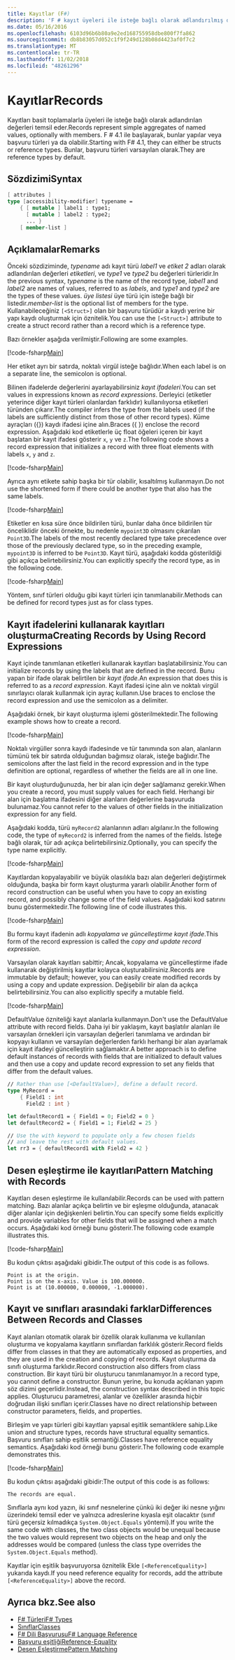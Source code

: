 ```yaml
---
title: Kayıtlar (F#)
description: 'F # kayıt üyeleri ile isteğe bağlı olarak adlandırılmış değerler basit toplamalarla nasıl temsil öğrenin.'
ms.date: 05/16/2016
ms.openlocfilehash: 6103d96b6b80a9e2ed168755958dbe800f7fa862
ms.sourcegitcommit: db8b83057d052c1f9f249d128b08d4423af0f7c2
ms.translationtype: MT
ms.contentlocale: tr-TR
ms.lasthandoff: 11/02/2018
ms.locfileid: "48261296"
---
```

# <a name="records"></a><span data-ttu-id="3239e-103">Kayıtlar</span><span class="sxs-lookup"><span data-stu-id="3239e-103">Records</span></span>

<span data-ttu-id="3239e-104">Kayıtları basit toplamalarla üyeleri ile isteğe bağlı olarak adlandırılan değerleri temsil eder.</span><span class="sxs-lookup"><span data-stu-id="3239e-104">Records represent simple aggregates of named values, optionally with members.</span></span>  <span data-ttu-id="3239e-105">F # 4.1 ile başlayarak, bunlar yapılar veya başvuru türleri ya da olabilir.</span><span class="sxs-lookup"><span data-stu-id="3239e-105">Starting with F# 4.1, they can either be structs or reference types.</span></span>  <span data-ttu-id="3239e-106">Bunlar, başvuru türleri varsayılan olarak.</span><span class="sxs-lookup"><span data-stu-id="3239e-106">They are reference types by default.</span></span>

## <a name="syntax"></a><span data-ttu-id="3239e-107">Sözdizimi</span><span class="sxs-lookup"><span data-stu-id="3239e-107">Syntax</span></span>

```fsharp
[ attributes ]
type [accessibility-modifier] typename =
    { [ mutable ] label1 : type1;
      [ mutable ] label2 : type2;
      ... }
    [ member-list ]
```

## <a name="remarks"></a><span data-ttu-id="3239e-108">Açıklamalar</span><span class="sxs-lookup"><span data-stu-id="3239e-108">Remarks</span></span>

<span data-ttu-id="3239e-109">Önceki sözdiziminde, *typename* adı kayıt türü *label1* ve *etiket 2* adları olarak adlandırılan değerleri *etiketleri*, ve *type1* ve *type2* bu değerleri türleridir.</span><span class="sxs-lookup"><span data-stu-id="3239e-109">In the previous syntax, *typename* is the name of the record type, *label1* and *label2* are names of values, referred to as *labels*, and *type1* and *type2* are the types of these values.</span></span> <span data-ttu-id="3239e-110">*üye listesi* üye türü için isteğe bağlı bir listedir.</span><span class="sxs-lookup"><span data-stu-id="3239e-110">*member-list* is the optional list of members for the type.</span></span>  <span data-ttu-id="3239e-111">Kullanabileceğiniz `[<Struct>]` olan bir başvuru türüdür a kaydı yerine bir yapı kaydı oluşturmak için öznitelik.</span><span class="sxs-lookup"><span data-stu-id="3239e-111">You can use the `[<Struct>]` attribute to create a struct record rather than a record which is a reference type.</span></span>

<span data-ttu-id="3239e-112">Bazı örnekler aşağıda verilmiştir.</span><span class="sxs-lookup"><span data-stu-id="3239e-112">Following are some examples.</span></span>

[!code-fsharp[Main](../../../samples/snippets/fsharp/lang-ref-1/snippet1901.fs)]

<span data-ttu-id="3239e-113">Her etiket ayrı bir satırda, noktalı virgül isteğe bağlıdır.</span><span class="sxs-lookup"><span data-stu-id="3239e-113">When each label is on a separate line, the semicolon is optional.</span></span>

<span data-ttu-id="3239e-114">Bilinen ifadelerde değerlerini ayarlayabilirsiniz *kayıt ifadeleri*.</span><span class="sxs-lookup"><span data-stu-id="3239e-114">You can set values in expressions known as *record expressions*.</span></span> <span data-ttu-id="3239e-115">Derleyici (etiketler yeterince diğer kayıt türleri olanlardan farklıdır) kullanılıyorsa etiketleri türünden çıkarır.</span><span class="sxs-lookup"><span data-stu-id="3239e-115">The compiler infers the type from the labels used (if the labels are sufficiently distinct from those of other record types).</span></span> <span data-ttu-id="3239e-116">Küme ayraçları ({}) kaydı ifadesi içine alın.</span><span class="sxs-lookup"><span data-stu-id="3239e-116">Braces ({ }) enclose the record expression.</span></span> <span data-ttu-id="3239e-117">Aşağıdaki kod etiketlerle üç float öğeleri içeren bir kayıt başlatan bir kayıt ifadesi gösterir `x`, `y` ve `z`.</span><span class="sxs-lookup"><span data-stu-id="3239e-117">The following code shows a record expression that initializes a record with three float elements with labels `x`, `y` and `z`.</span></span>

[!code-fsharp[Main](../../../samples/snippets/fsharp/lang-ref-1/snippet1907.fs)]

<span data-ttu-id="3239e-118">Ayrıca aynı etikete sahip başka bir tür olabilir, kısaltılmış kullanmayın.</span><span class="sxs-lookup"><span data-stu-id="3239e-118">Do not use the shortened form if there could be another type that also has the same labels.</span></span>

[!code-fsharp[Main](../../../samples/snippets/fsharp/lang-ref-1/snippet1903.fs)]

<span data-ttu-id="3239e-119">Etiketler en kısa süre önce bildirilen türü, bunlar daha önce bildirilen tür önceliklidir önceki örnekte, bu nedenle `mypoint3D` olmasını çıkarılan `Point3D`.</span><span class="sxs-lookup"><span data-stu-id="3239e-119">The labels of the most recently declared type take precedence over those of the previously declared type, so in the preceding example, `mypoint3D` is inferred to be `Point3D`.</span></span> <span data-ttu-id="3239e-120">Kayıt türü, aşağıdaki kodda gösterildiği gibi açıkça belirtebilirsiniz.</span><span class="sxs-lookup"><span data-stu-id="3239e-120">You can explicitly specify the record type, as in the following code.</span></span>

[!code-fsharp[Main](../../../samples/snippets/fsharp/lang-ref-1/snippet1908.fs)]

<span data-ttu-id="3239e-121">Yöntem, sınıf türleri olduğu gibi kayıt türleri için tanımlanabilir.</span><span class="sxs-lookup"><span data-stu-id="3239e-121">Methods can be defined for record types just as for class types.</span></span>

## <a name="creating-records-by-using-record-expressions"></a><span data-ttu-id="3239e-122">Kayıt ifadelerini kullanarak kayıtları oluşturma</span><span class="sxs-lookup"><span data-stu-id="3239e-122">Creating Records by Using Record Expressions</span></span>

<span data-ttu-id="3239e-123">Kayıt içinde tanımlanan etiketleri kullanarak kayıtları başlatabilirsiniz.</span><span class="sxs-lookup"><span data-stu-id="3239e-123">You can initialize records by using the labels that are defined in the record.</span></span> <span data-ttu-id="3239e-124">Bunu yapan bir ifade olarak belirtilen bir *kayıt ifade*.</span><span class="sxs-lookup"><span data-stu-id="3239e-124">An expression that does this is referred to as a *record expression*.</span></span> <span data-ttu-id="3239e-125">Kayıt ifadesi içine alın ve noktalı virgül sınırlayıcı olarak kullanmak için ayraç kullanın.</span><span class="sxs-lookup"><span data-stu-id="3239e-125">Use braces to enclose the record expression and use the semicolon as a delimiter.</span></span>

<span data-ttu-id="3239e-126">Aşağıdaki örnek, bir kayıt oluşturma işlemi gösterilmektedir.</span><span class="sxs-lookup"><span data-stu-id="3239e-126">The following example shows how to create a record.</span></span>

[!code-fsharp[Main](../../../samples/snippets/fsharp/lang-ref-1/snippet1904.fs)]

<span data-ttu-id="3239e-127">Noktalı virgüller sonra kaydı ifadesinde ve tür tanımında son alan, alanların tümünü tek bir satırda olduğundan bağımsız olarak, isteğe bağlıdır.</span><span class="sxs-lookup"><span data-stu-id="3239e-127">The semicolons after the last field in the record expression and in the type definition are optional, regardless of whether the fields are all in one line.</span></span>

<span data-ttu-id="3239e-128">Bir kayıt oluşturduğunuzda, her bir alan için değer sağlamanız gerekir.</span><span class="sxs-lookup"><span data-stu-id="3239e-128">When you create a record, you must supply values for each field.</span></span> <span data-ttu-id="3239e-129">Herhangi bir alan için başlatma ifadesini diğer alanların değerlerine başvuruda bulunamaz.</span><span class="sxs-lookup"><span data-stu-id="3239e-129">You cannot refer to the values of other fields in the initialization expression for any field.</span></span>

<span data-ttu-id="3239e-130">Aşağıdaki kodda, türü `myRecord2` alanlarının adları algılanır.</span><span class="sxs-lookup"><span data-stu-id="3239e-130">In the following code, the type of `myRecord2` is inferred from the names of the fields.</span></span> <span data-ttu-id="3239e-131">İsteğe bağlı olarak, tür adı açıkça belirtebilirsiniz.</span><span class="sxs-lookup"><span data-stu-id="3239e-131">Optionally, you can specify the type name explicitly.</span></span>

[!code-fsharp[Main](../../../samples/snippets/fsharp/lang-ref-1/snippet1905.fs)]

<span data-ttu-id="3239e-132">Kayıtlardan kopyalayabilir ve büyük olasılıkla bazı alan değerleri değiştirmek olduğunda, başka bir form kayıt oluşturma yararlı olabilir.</span><span class="sxs-lookup"><span data-stu-id="3239e-132">Another form of record construction can be useful when you have to copy an existing record, and possibly change some of the field values.</span></span> <span data-ttu-id="3239e-133">Aşağıdaki kod satırını bunu göstermektedir.</span><span class="sxs-lookup"><span data-stu-id="3239e-133">The following line of code illustrates this.</span></span>

[!code-fsharp[Main](../../../samples/snippets/fsharp/lang-ref-1/snippet1906.fs)]

<span data-ttu-id="3239e-134">Bu formu kayıt ifadenin adlı *kopyalama ve güncelleştirme kayıt ifade*.</span><span class="sxs-lookup"><span data-stu-id="3239e-134">This form of the record expression is called the *copy and update record expression*.</span></span>

<span data-ttu-id="3239e-135">Varsayılan olarak kayıtları sabittir; Ancak, kopyalama ve güncelleştirme ifade kullanarak değiştirilmiş kayıtlar kolayca oluşturabilirsiniz.</span><span class="sxs-lookup"><span data-stu-id="3239e-135">Records are immutable by default; however, you can easily create modified records by using a copy and update expression.</span></span> <span data-ttu-id="3239e-136">Değişebilir bir alan da açıkça belirtebilirsiniz.</span><span class="sxs-lookup"><span data-stu-id="3239e-136">You can also explicitly specify a mutable field.</span></span>

[!code-fsharp[Main](../../../samples/snippets/fsharp/lang-ref-1/snippet1909.fs)]

<span data-ttu-id="3239e-137">DefaultValue özniteliği kayıt alanlarla kullanmayın.</span><span class="sxs-lookup"><span data-stu-id="3239e-137">Don't use the DefaultValue attribute with record fields.</span></span> <span data-ttu-id="3239e-138">Daha iyi bir yaklaşım, kayıt başlatılır alanları ile varsayılan örnekleri için varsayılan değerleri tanımlama ve ardından bir kopyayı kullanın ve varsayılan değerlerden farklı herhangi bir alan ayarlamak için kayıt ifadeyi güncelleştirin sağlamaktır.</span><span class="sxs-lookup"><span data-stu-id="3239e-138">A better approach is to define default instances of records with fields that are initialized to default values and then use a copy and update record expression to set any fields that differ from the default values.</span></span>

```fsharp
// Rather than use [<DefaultValue>], define a default record.
type MyRecord =
    { Field1 : int
      Field2 : int }

let defaultRecord1 = { Field1 = 0; Field2 = 0 }
let defaultRecord2 = { Field1 = 1; Field2 = 25 }

// Use the with keyword to populate only a few chosen fields
// and leave the rest with default values.
let rr3 = { defaultRecord1 with Field2 = 42 }
```

## <a name="pattern-matching-with-records"></a><span data-ttu-id="3239e-139">Desen eşleştirme ile kayıtları</span><span class="sxs-lookup"><span data-stu-id="3239e-139">Pattern Matching with Records</span></span>

<span data-ttu-id="3239e-140">Kayıtları desen eşleştirme ile kullanılabilir.</span><span class="sxs-lookup"><span data-stu-id="3239e-140">Records can be used with pattern matching.</span></span> <span data-ttu-id="3239e-141">Bazı alanlar açıkça belirtin ve bir eşleşme olduğunda, atanacak diğer alanlar için değişkenleri belirtin.</span><span class="sxs-lookup"><span data-stu-id="3239e-141">You can specify some fields explicitly and provide variables for other fields that will be assigned when a match occurs.</span></span> <span data-ttu-id="3239e-142">Aşağıdaki kod örneği bunu gösterir.</span><span class="sxs-lookup"><span data-stu-id="3239e-142">The following code example illustrates this.</span></span>

[!code-fsharp[Main](../../../samples/snippets/fsharp/lang-ref-1/snippet1910.fs)]

<span data-ttu-id="3239e-143">Bu kodun çıktısı aşağıdaki gibidir.</span><span class="sxs-lookup"><span data-stu-id="3239e-143">The output of this code is as follows.</span></span>

```
Point is at the origin.
Point is on the x-axis. Value is 100.000000.
Point is at (10.000000, 0.000000, -1.000000).
```

## <a name="differences-between-records-and-classes"></a><span data-ttu-id="3239e-144">Kayıt ve sınıfları arasındaki farklar</span><span class="sxs-lookup"><span data-stu-id="3239e-144">Differences Between Records and Classes</span></span>

<span data-ttu-id="3239e-145">Kayıt alanları otomatik olarak bir özellik olarak kullanıma ve kullanılan oluşturma ve kopyalama kayıtların sınıflardan farklılık gösterir.</span><span class="sxs-lookup"><span data-stu-id="3239e-145">Record fields differ from classes in that they are automatically exposed as properties, and they are used in the creation and copying of records.</span></span> <span data-ttu-id="3239e-146">Kayıt oluşturma da sınıfı oluşturma farklıdır.</span><span class="sxs-lookup"><span data-stu-id="3239e-146">Record construction also differs from class construction.</span></span> <span data-ttu-id="3239e-147">Bir kayıt türü bir oluşturucu tanımlanamıyor.</span><span class="sxs-lookup"><span data-stu-id="3239e-147">In a record type, you cannot define a constructor.</span></span> <span data-ttu-id="3239e-148">Bunun yerine, bu konuda açıklanan yapım söz dizimi geçerlidir.</span><span class="sxs-lookup"><span data-stu-id="3239e-148">Instead, the construction syntax described in this topic applies.</span></span> <span data-ttu-id="3239e-149">Oluşturucu parametresi, alanlar ve özellikler arasında hiçbir doğrudan ilişki sınıfları içerir.</span><span class="sxs-lookup"><span data-stu-id="3239e-149">Classes have no direct relationship between constructor parameters, fields, and properties.</span></span>

<span data-ttu-id="3239e-150">Birleşim ve yapı türleri gibi kayıtları yapısal eşitlik semantiklere sahip.</span><span class="sxs-lookup"><span data-stu-id="3239e-150">Like union and structure types, records have structural equality semantics.</span></span> <span data-ttu-id="3239e-151">Başvuru sınıfları sahip eşitlik semantiği.</span><span class="sxs-lookup"><span data-stu-id="3239e-151">Classes have reference equality semantics.</span></span> <span data-ttu-id="3239e-152">Aşağıdaki kod örneği bunu gösterir.</span><span class="sxs-lookup"><span data-stu-id="3239e-152">The following code example demonstrates this.</span></span>

[!code-fsharp[Main](../../../samples/snippets/fsharp/lang-ref-1/snippet1911.fs)]

<span data-ttu-id="3239e-153">Bu kodun çıktısı aşağıdaki gibidir:</span><span class="sxs-lookup"><span data-stu-id="3239e-153">The output of this code is as follows:</span></span>

```
The records are equal.
```

<span data-ttu-id="3239e-154">Sınıflarla aynı kod yazın, iki sınıf nesnelerine çünkü iki değer iki nesne yığını üzerindeki temsil eder ve yalnızca adreslerine kıyasla eşit olacaktır (sınıf türü geçersiz kılmadıkça `System.Object.Equals` yöntemi).</span><span class="sxs-lookup"><span data-stu-id="3239e-154">If you write the same code with classes, the two class objects would be unequal because the two values would represent two objects on the heap and only the addresses would be compared (unless the class type overrides the `System.Object.Equals` method).</span></span>

<span data-ttu-id="3239e-155">Kayıtlar için eşitlik başvuruyorsa öznitelik Ekle `[<ReferenceEquality>]` yukarıda kaydı.</span><span class="sxs-lookup"><span data-stu-id="3239e-155">If you need reference equality for records, add the attribute `[<ReferenceEquality>]` above the record.</span></span>

## <a name="see-also"></a><span data-ttu-id="3239e-156">Ayrıca bkz.</span><span class="sxs-lookup"><span data-stu-id="3239e-156">See also</span></span>

- [<span data-ttu-id="3239e-157">F# Türleri</span><span class="sxs-lookup"><span data-stu-id="3239e-157">F# Types</span></span>](fsharp-types.md)
- [<span data-ttu-id="3239e-158">Sınıflar</span><span class="sxs-lookup"><span data-stu-id="3239e-158">Classes</span></span>](classes.md)
- [<span data-ttu-id="3239e-159">F# Dili Başvurusu</span><span class="sxs-lookup"><span data-stu-id="3239e-159">F# Language Reference</span></span>](index.md)
- [<span data-ttu-id="3239e-160">Başvuru eşitliği</span><span class="sxs-lookup"><span data-stu-id="3239e-160">Reference-Equality</span></span>](https://msdn.microsoft.com/visualfsharpdocs/conceptual/core.referenceequalityattribute-class-%5bfsharp%5d)
- [<span data-ttu-id="3239e-161">Desen Eşleştirme</span><span class="sxs-lookup"><span data-stu-id="3239e-161">Pattern Matching</span></span>](pattern-matching.md)
